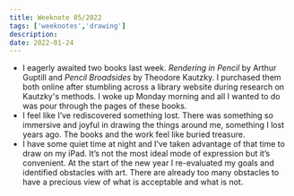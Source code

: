 ```yaml
---
title: Weeknote 05/2022
tags: ['weeknotes','drawing']
description: 
date: 2022-01-24
---
```

- I eagerly awaited two books last week. _Rendering in Pencil_ by Arthur Guptill and _Pencil Broadsides_ by Theodore Kautzky. I purchased them both online after stumbling across a library website during research on Kautzky's methods. I woke up Monday morning and all I wanted to do was pour through the pages of these books.
- I feel like I’ve rediscovered something lost. There was something so immersive and joyful in drawing the things around me, something I lost years ago. The books and the work feel like buried treasure. 
- I have some quiet time at night and I’ve taken advantage of that time to draw on my iPad. It’s not the most ideal mode of expression but it’s convenient. At the start of the new year I re-evaluated my goals and identified obstacles with art. There are already too many obstacles to have a precious view of what is acceptable and what is not. 